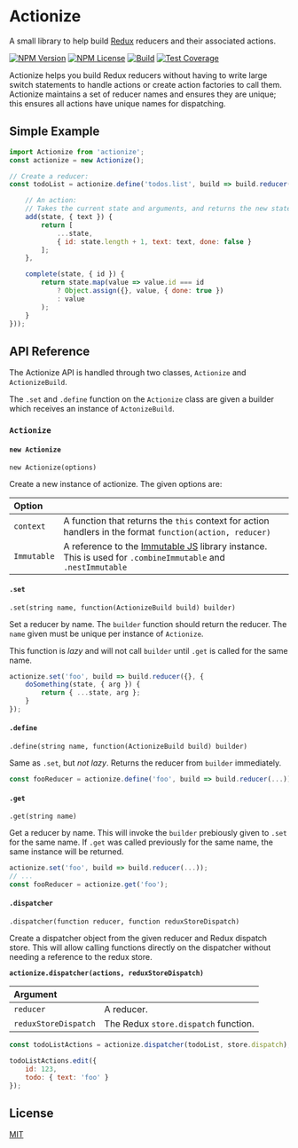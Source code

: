 # Actionize

A small library to help build [Redux](http://redux.js.org/) reducers and their associated actions.

  [![NPM Version][npm-image]][npm-url]
  [![NPM License][npm-license-image]][npm-url]
  [![Build][travis-image]][travis-url]
  [![Test Coverage][coveralls-image]][coveralls-url]

Actionize helps you build Redux reducers without having to write large switch statements to handle actions
or create action factories to call them. Actionize maintains a set of reducer names and ensures they are unique;
this ensures all actions have unique names for dispatching.

## Simple Example

```js
import Actionize from 'actionize';
const actionize = new Actionize();

// Create a reducer:
const todoList = actionize.define('todos.list', build => build.reducer([], {

	// An action:
	// Takes the current state and arguments, and returns the new state.
	add(state, { text }) {
		return [
			...state,
			{ id: state.length + 1, text: text, done: false }
		];
	},

	complete(state, { id }) {
		return state.map(value => value.id === id
			? Object.assign({}, value, { done: true })
			: value
		);
	}
}));
```

## API Reference

The Actionize API is handled through two classes, `Actionize` and `ActionizeBuild`.

The `.set` and `.define` function on the `Actionize` class are given a builder which receives an instance of `ActonizeBuild`.

### `Actionize`

#### `new Actionize`

`new Actionize(options)`

Create a new instance of actionize. The given options are:

|Option||
|:---|:---|
|`context`|A function that returns the `this` context for action handlers in the format `function(action, reducer)`|
|`Immutable`|A reference to the [Immutable JS](https://facebook.github.io/immutable-js/) library instance. This is used for `.combineImmutable` and `.nestImmutable`|

#### `.set`

`.set(string name, function(ActionizeBuild build) builder)`

Set a reducer by name. The `builder` function should return the reducer. The `name` given must be unique per instance of `Actionize`.

This function is _lazy_ and will not call `builder` until `.get` is called for the same name.

```js
actionize.set('foo', build => build.reducer({}, {
	doSomething(state, { arg }) {
		return { ...state, arg };
	}
});
```

#### `.define`

`.define(string name, function(ActionizeBuild build) builder)`

Same as `.set`, but _not lazy_. Returns the reducer from `builder` immediately.

```js
const fooReducer = actionize.define('foo', build => build.reducer(...));
```

#### `.get`

`.get(string name)`

Get a reducer by name. This will invoke the `builder` prebiously given to `.set` for the same name.
If `.get` was called previously for the same name, the same instance will be returned.

```js
actionize.set('foo', build => build.reducer(...));
// ...
const fooReducer = actionize.get('foo');
```

#### `.dispatcher`

`.dispatcher(function reducer, function reduxStoreDispatch)`

Create a dispatcher object from the given reducer and Redux dispatch store.
This will allow calling functions directly on the dispatcher without needing a reference to the redux store.

**`actionize.dispatcher(actions, reduxStoreDispatch)`**

|Argument||
|:---|:---|
|`reducer`|A reducer.|
|`reduxStoreDispatch`|The Redux `store.dispatch` function.|

```js
const todoListActions = actionize.dispatcher(todoList, store.dispatch);

todoListActions.edit({
	id: 123,
	todo: { text: 'foo' }
});
```



## License

  [MIT](LICENSE)

[npm-image]: https://img.shields.io/npm/v/actionize.svg
[npm-license-image]: https://img.shields.io/npm/l/actionize.svg
[npm-url]: https://npmjs.org/package/actionize
[travis-image]: https://img.shields.io/travis/aol/actionize/master.svg
[travis-url]: https://travis-ci.org/aol/actionize
[coveralls-image]: https://img.shields.io/coveralls/aol/actionize/master.svg
[coveralls-url]: https://coveralls.io/github/aol/actionize
